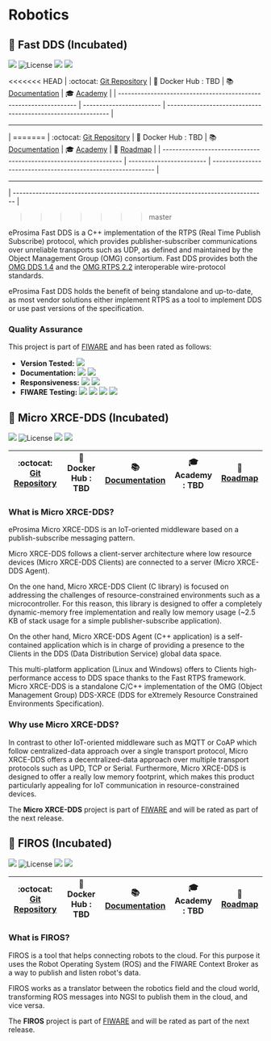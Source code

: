 # Robotics

## :seedling: Fast DDS (Incubated)

[![](https://nexus.lab.fiware.org/repository/raw/public/badges/chapters/robotics.svg)](./README.md)
![License](https://img.shields.io/github/license/eProsima/Fast-RTPS.svg)
![](https://img.shields.io/github/release-date/eProsima/Fast-RTPS.svg)
![](https://img.shields.io/github/commits-since/eProsima/Fast-RTPS/latest.svg)

<<<<<<< HEAD | :octocat: [Git Repository](https://github.com/eProsima/Fast-RTPS) | :whale: Docker Hub : TBD | :books:
[Documentation](https://eprosima-fast-rtps.rtfd.io/) | :mortar_board:
[Academy](https://fiware-academy.readthedocs.io/en/latest/robotics/fast-rtps) | |
----------------------------------------------------------------- | ------------------------ |
------------------------------------------------------------ |

---

| ======= | :octocat: [Git Repository](https://github.com/eProsima/Fast-RTPS) | :whale: Docker Hub : TBD | :books:
[Documentation](https://eprosima-fast-rtps.rtfd.io/) | :mortar_board:
[Academy](https://fiware-academy.readthedocs.io/en/latest/robotics/fast-rtps) | :dart:
[Roadmap](https://github.com/eProsima/Fast-RTPS/blob/master/roadmap.md) | |
----------------------------------------------------------------- | ------------------------ |
------------------------------------------------------------ |

---

| ------------------------------------------------------------------------------ |

> > > > > > > master

eProsima Fast DDS is a C++ implementation of the RTPS (Real Time Publish Subscribe) protocol, which provides
publisher-subscriber communications over unreliable transports such as UDP, as defined and maintained by the Object
Management Group (OMG) consortium. Fast DDS provides both the [OMG DDS 1.4](https://www.omg.org/spec/DDS/1.4) and the
[OMG RTPS 2.2](https://www.omg.org/spec/DDSI-RTPS/2.2/) interoperable wire-protocol standards.

eProsima Fast DDS holds the benefit of being standalone and up-to-date, as most vendor solutions either implement RTPS
as a tool to implement DDS or use past versions of the specification.

### Quality Assurance

This project is part of [FIWARE](https://fiware.org/) and has been rated as follows:

-   **Version Tested:**
    ![](https://img.shields.io/badge/dynamic/json.svg?label=Version&url=https://fiware.github.io/catalogue/json/fastRTPS.json&query=$.version&colorB=blue)
-   **Documentation:**
    ![](https://img.shields.io/badge/dynamic/json.svg?label=Completeness&url=https://fiware.github.io/catalogue/json/fastRTPS.json&query=$.docCompleteness&colorB=blue)
    ![](https://img.shields.io/badge/dynamic/json.svg?label=Usability&url=https://fiware.github.io/catalogue/json/fastRTPS.json&query=$.docSoundness&colorB=blue)
-   **Responsiveness:**
    ![](https://img.shields.io/badge/dynamic/json.svg?label=Time%20to%20Respond&url=https://fiware.github.io/catalogue/json/fastRTPS.json&query=$.timeToCharge&colorB=blue)
    ![](https://img.shields.io/badge/dynamic/json.svg?label=Time%20to%20Fix&url=https://fiware.github.io/catalogue/json/fastRTPS.json&query=$.timeToFix&colorB=blue)
-   **FIWARE Testing:**
    ![](https://img.shields.io/badge/dynamic/json.svg?label=Tests%20Passed&url=https://fiware.github.io/catalogue/json/fastRTPS.json&query=$.failureRate&colorB=blue)
    ![](https://img.shields.io/badge/dynamic/json.svg?label=Scalability&url=https://fiware.github.io/catalogue/json/fastRTPS.json&query=$.scalability&colorB=blue)
    ![](https://img.shields.io/badge/dynamic/json.svg?label=Performance&url=https://fiware.github.io/catalogue/json/fastRTPS.json&query=$.performance&colorB=blue)
    ![](https://img.shields.io/badge/dynamic/json.svg?label=Stability&url=https://fiware.github.io/catalogue/json/fastRTPS.json&query=$.stability&colorB=blue)

## :seedling: Micro XRCE-DDS (Incubated)

[![](https://nexus.lab.fiware.org/repository/raw/public/badges/chapters/robotics.svg)](./robotics/README.md)
![License](https://img.shields.io/github/license/eProsima/Micro-XRCE-DDS.svg)
![](https://img.shields.io/github/release-date/eProsima/Micro-XRCE-DDS.svg)
![](https://img.shields.io/github/commits-since/eProsima/Micro-XRCE-DDS/latest.svg)

| :octocat: [Git Repository](https://github.com/eProsima/Micro-XRCE-DDS) | :whale: Docker Hub : TBD | :books: [Documentation](https://micro-xrce-dds.rtfd.io/) | :mortar_board: Academy : **TBD** | :dart: [Roadmap](https://github.com/eProsima/Micro-XRCE-DDS/blob/master/roadmap.md) |
| ---------------------------------------------------------------------- | ------------------------ | -------------------------------------------------------- | -------------------------------- | ----------------------------------------------------------------------------------- |


### What is Micro XRCE-DDS?

eProsima Micro XRCE-DDS is an IoT-oriented middleware based on a publish-subscribe messaging pattern.

Micro XRCE-DDS follows a client-server architecture where low resource devices (Micro XRCE-DDS Clients) are connected to
a server (Micro XRCE-DDS Agent).

On the one hand, Micro XRCE-DDS Client (C library) is focused on addressing the challenges of resource-constrained
environments such as a microcontroller. For this reason, this library is designed to offer a completely dynamic-memory
free implementation and really low memory usage (~2.5 KB of stack usage for a simple publisher-subscribe application).

On the other hand, Micro XRCE-DDS Agent (C++ application) is a self-contained application which is in charge of
providing a presence to the Clients in the DDS (Data Distribution Service) global data space.

This multi-platform application (Linux and Windows) offers to Clients high-performance access to DDS space thanks to the
Fast RTPS framework. Micro XRCE-DDS is a standalone C/C++ implementation of the OMG (Object Management Group) DDS-XRCE
(DDS for eXtremely Resource Constrained Environments Specification).

### Why use Micro XRCE-DDS?

In contrast to other IoT-oriented middleware such as MQTT or CoAP which follow centralized-data approach over a single
transport protocol, Micro XRCE-DDS offers a decentralized-data approach over multiple transport protocols such as UPD,
TCP or Serial. Furthermore, Micro XRCE-DDS is designed to offer a really low memory footprint, which makes this product
particularly appealing for IoT communication in resource-constrained devices.

The **Micro XRCE-DDS** project is part of [FIWARE](https://fiware.org/) and will be rated as part of the next release.

## :seedling: FIROS (Incubated)

[![](https://nexus.lab.fiware.org/repository/raw/public/badges/chapters/robotics.svg)](./robotics/README.md)
![License](https://img.shields.io/github/license/iml130/firos.svg)
![](https://img.shields.io/github/release-date/iml130/firos.svg)
![](https://img.shields.io/github/commits-since/iml130/firos/latest.svg)

| :octocat: [Git Repository](https://github.com/iml130/firos) | :whale: Docker Hub : TBD | :books: [Documentation](https://firos.rtfd.io/) | :mortar_board: Academy : **TBD** | :dart: [Roadmap](https://github.com/iml130/firos/blob/master/doc/roadmap.md) |
| ----------------------------------------------------------- | ------------------------ | ----------------------------------------------- | -------------------------------- | ---------------------------------------------------------------------------- |


### What is FIROS?

FIROS is a tool that helps connecting robots to the cloud. For this purpose it uses the Robot Operating System (ROS) and
the FIWARE Context Broker as a way to publish and listen robot's data.

FIROS works as a translator between the robotics field and the cloud world, transforming ROS messages into NGSI to
publish them in the cloud, and vice versa.

The **FIROS** project is part of [FIWARE](https://fiware.org/) and will be rated as part of the next release.

